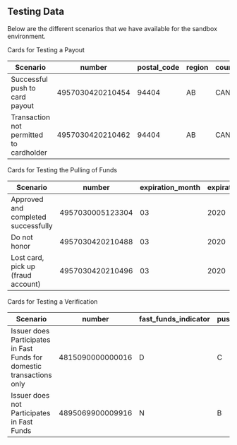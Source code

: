 ## Testing Data

Below are the different scenarios that we have available for the sandbox environment.

Cards for Testing a Payout  

Scenario                                 | number           | postal_code | region   | country |
 ----------------------------------------|------------------|-------------|----------|---------|
 Successful push to card payout          | 4957030420210454 | 94404       | AB       |  CAN    |
 Transaction not permitted to cardholder | 4957030420210462 | 94404       | AB       |  CAN    |

 Cards for Testing the Pulling of Funds

 Scenario                                | number           | expiration_month     | expiration_year | postal_code   |
  ---------------------------------------|------------------|----------------------|-----------------|---------------|
  Approved and completed successfully    | 4957030005123304 | 03                   | 2020            | 94404         |
  Do not honor                           | 4957030420210488 | 03                   | 2020            | 94404         |
  Lost card, pick up (fraud account)     | 4957030420210496 | 03                   | 2020            | 94404         |


Cards for Testing a Verification  

Scenario                                                              | number           | fast_funds_indicator | push_funds_block_indicator    | card_type_code | card_issuer_country_code  |
----------------------------------------------------------------------|------------------|----------------------|-------------------------------|----------------|---------------------------|
Issuer does Participates in Fast Funds for domestic transactions only | 4815090000000016 | D                    | C                             | D              | 124                       |
Issuer does not Participates in Fast Funds                            | 4895069900009916 | N                    | B                             | D              | 124                       |
